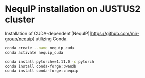 # NequIP installation on JUSTUS2 cluster
Installation of CUDA-dependent (NequIP)[https://github.com/mir-group/nequip] utilizing Conda.

```bash
conda create --name nequip_cuda
conda activate nequip_cuda
```

```bash
conda install pytorch==1.11.0 -c pytorch
conda install conda-forge::wandb
conda install conda-forge::nequip
```